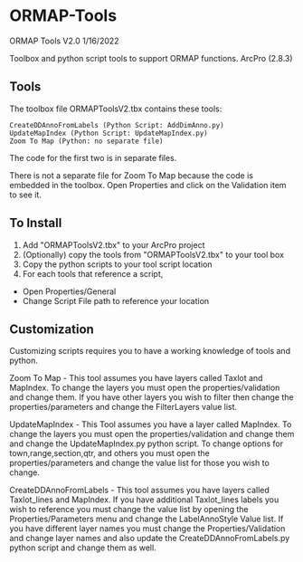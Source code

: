 # ORMAP-Tools

ORMAP Tools V2.0
1/16/2022

Toolbox and python script tools to support ORMAP functions.
ArcPro (2.8.3)

## Tools

The toolbox file ORMAPToolsV2.tbx contains these tools:

    CreateDDAnnoFromLabels (Python Script: AddDimAnno.py) 
    UpdateMapIndex (Python Script: UpdateMapIndex.py) 
    Zoom To Map (Python: no separate file)

The code for the first two is in separate files.

There is not a separate file for Zoom To Map because the code is embedded in the
toolbox. Open Properties and click on the Validation item to see it.

## To Install

1. Add "ORMAPToolsV2.tbx" to your ArcPro project
2. (Optionally) copy the tools from "ORMAPToolsV2.tbx" to your tool box
3. Copy the python scripts to your tool script location
4. For each tools that reference a script,
* Open Properties/General
* Change Script File path to reference your location

## Customization

Customizing scripts requires you to have a working knowledge of tools and python.

Zoom To Map - This tool assumes you have layers called Taxlot and MapIndex.  To change the layers you must open the properties/validation and change them.  If you have other layers you wish to filter then change the properties/parameters and change the FilterLayers value list.

UpdateMapIndex - This Tool assumes you have a layer called MapIndex. To change the layers you must open the properties/validation and change them and change the UpdateMapIndex.py python script. To change options for town,range,section,qtr, and others you must open the properties/parameters and change the value list for those you wish to change.

CreateDDAnnoFromLabels - This tool assumes you have layers called Taxlot_lines and MapIndex.  If you have additional Taxlot_lines labels you wish to reference you must change the value list by opening the Properties/Parameters menu and change the LabelAnnoStyle Value list. If you have different layer names you must change the Properties/Validation and change layer names and also update the CreateDDAnnoFromLabels.py python script and change them as well.

